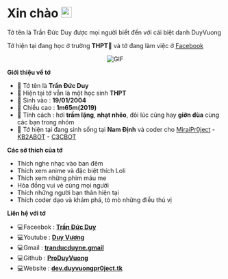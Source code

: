 

<h1> Xin chào <img src="https://github.com/souvikguria98/souvikguria98/blob/master/Hi.gif" width="25"></h1> 
Tớ tên là Trần Đức Duy được mọi người biết đến với cái biệt danh DuyVuong

Tớ hiện tại đang học ở trường **THPT🎒** và tớ đang làm việc ở [Facebook](https://www.facebook.com/binky.congchua)
<p align="center">
    <img align="center" alt="GIF" src="https://i.ibb.co/bQnHNXf/0548dd4afa665874c0c568fe5c189bda.gif" />
</p> 

**Giới thiệu về tớ**

- 👤 Tớ tên là **Trần Đức Duy**
- 🎒 Hiện tại tớ vẫn là một học sinh **THPT**
- 💮 Sinh vào : **19/01/2004**
- 🌟 Chiều cao : **1m65m(2019)**
- 💐 Tính cách : hơi **trầm lặng**, **nhạt nhẽo**, đôi lúc cũng hay **giỡn đùa** cùng các bạn trong nhóm
- 🌙 Tớ hiện tại đang sinh sống tại **Nam Định** và coder cho [MiraiPr0ject](https://github.com/miraiPr0ject/miraiv2) - [KB2ABOT](https://github.com/kb2ateam/kb2abot) - [C3CBOT](https://github.com/c3cbot/c3c-0x)

**Các sở thích của tớ**

- Thích nghe nhạc vào ban đêm
- Thích xem anime và đặc biệt thích Loli
- Thích xem những phim máu me
- Hòa đồng vui vẻ cùng mọi người
- Thích những người bạn thân hiện tại
- Thích coder dạo và khám phá, tò mò những điều thú vị

**Liên hệ với tớ**

- 💻Faceebok : **[Trần Đức Duy](https://www.facebook.com/binky.congchua)**
- 💻Youtube : **[Duy Vương](https://www.youtube.com/channel/UCtjd3qiZ54O7yxvbVJAmFcQ)**
- 💻Gmail : **[tranducduyne.gmail](https://gmail.com)**
- 💻Github : **[ProDuyVuong](https://github.com/ProDuyVuong)**
- 💻Website : **[dev.duyvuongpr0ject.tk](https://www.dev.duyvuongpr0ject.tk)**
